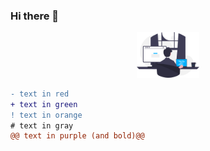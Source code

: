 ### Hi there 👋

<style>
H1{color:Blue !important;}
H2{color:DarkOrange !important;}
p{color:Black !important;}
</style>

<div id="header" align="center">
  <img src="./programming.svg" width="100"/>
</div>

```diff
- text in red
+ text in green
! text in orange
# text in gray
@@ text in purple (and bold)@@
```

<!--
**mpoweredo/mpoweredo** is a ✨ _special_ ✨ repository because its `README.md` (this file) appears on your GitHub profile.

Here are some ideas to get you started:

- 🔭 I’m currently working on ...
- 🌱 I’m currently learning ...
- 👯 I’m looking to collaborate on ...
- 🤔 I’m looking for help with ...
- 💬 Ask me about ...
- 📫 How to reach me: ...
- 😄 Pronouns: ...
- ⚡ Fun fact: ...
-->
